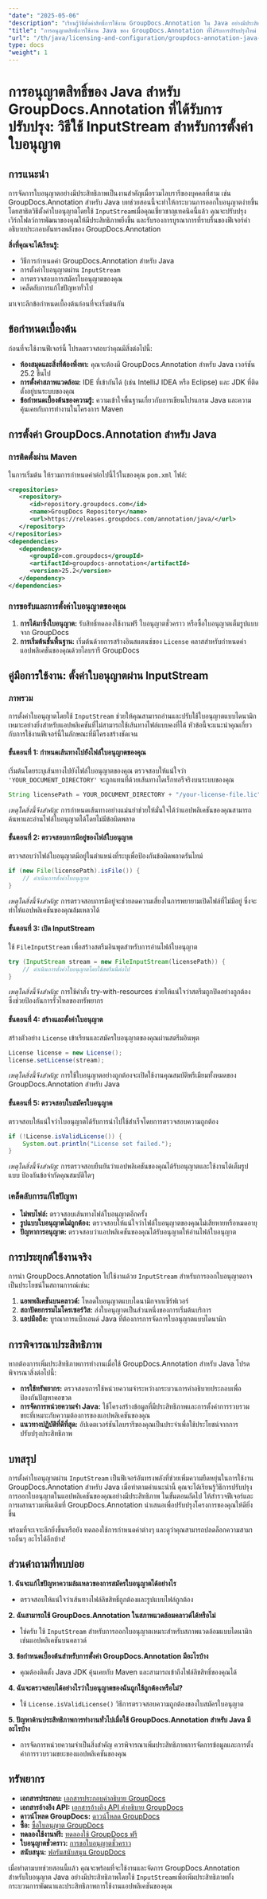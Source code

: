 ```yaml
---
"date": "2025-05-06"
"description": "เรียนรู้วิธีตั้งค่าสิทธิ์การใช้งาน GroupDocs.Annotation ใน Java อย่างมีประสิทธิภาพโดยใช้ InputStream ปรับปรุงเวิร์กโฟลว์ของคุณและเพิ่มประสิทธิภาพการทำงานของแอปพลิเคชันด้วยคู่มือที่ครอบคลุมนี้"
"title": "การอนุญาตสิทธิ์การใช้งาน Java ของ GroupDocs.Annotation ที่ได้รับการปรับปรุงใหม่ วิธีใช้ InputStream สำหรับการตั้งค่าใบอนุญาตสิทธิ์การใช้งาน"
"url": "/th/java/licensing-and-configuration/groupdocs-annotation-java-inputstream-license-setup/"
type: docs
"weight": 1
---
```


# การอนุญาตสิทธิ์ของ Java สำหรับ GroupDocs.Annotation ที่ได้รับการปรับปรุง: วิธีใช้ InputStream สำหรับการตั้งค่าใบอนุญาต

## การแนะนำ

การจัดการใบอนุญาตอย่างมีประสิทธิภาพเป็นงานสำคัญเมื่อรวมไลบรารีของบุคคลที่สาม เช่น GroupDocs.Annotation สำหรับ Java บทช่วยสอนนี้จะทำให้กระบวนการออกใบอนุญาตง่ายขึ้นโดยสาธิตวิธีตั้งค่าใบอนุญาตโดยใช้ `InputStream`เมื่อคุณเชี่ยวชาญเทคนิคนี้แล้ว คุณจะปรับปรุงเวิร์กโฟลว์การพัฒนาของคุณให้มีประสิทธิภาพยิ่งขึ้น และรับรองการบูรณาการที่ราบรื่นของฟีเจอร์คำอธิบายประกอบอันทรงพลังของ GroupDocs.Annotation

**สิ่งที่คุณจะได้เรียนรู้:**
- วิธีการกำหนดค่า GroupDocs.Annotation สำหรับ Java
- การตั้งค่าใบอนุญาตผ่าน `InputStream`
- การตรวจสอบการสมัครใบอนุญาตของคุณ
- เคล็ดลับการแก้ไขปัญหาทั่วไป

มาเจาะลึกข้อกำหนดเบื้องต้นก่อนที่จะเริ่มต้นกัน

## ข้อกำหนดเบื้องต้น

ก่อนที่จะใช้งานฟีเจอร์นี้ โปรดตรวจสอบว่าคุณมีสิ่งต่อไปนี้:
- **ห้องสมุดและสิ่งที่ต้องพึ่งพา:** คุณจะต้องมี GroupDocs.Annotation สำหรับ Java เวอร์ชัน 25.2 ขึ้นไป
- **การตั้งค่าสภาพแวดล้อม:** IDE ที่เข้ากันได้ (เช่น IntelliJ IDEA หรือ Eclipse) และ JDK ที่ติดตั้งอยู่บนระบบของคุณ
- **ข้อกำหนดเบื้องต้นของความรู้:** ความเข้าใจพื้นฐานเกี่ยวกับการเขียนโปรแกรม Java และความคุ้นเคยกับการทำงานในโครงการ Maven

## การตั้งค่า GroupDocs.Annotation สำหรับ Java

### การติดตั้งผ่าน Maven

ในการเริ่มต้น ให้รวมการกำหนดค่าต่อไปนี้ไว้ในของคุณ `pom.xml` ไฟล์:

```xml
<repositories>
   <repository>
      <id>repository.groupdocs.com</id>
      <name>GroupDocs Repository</name>
      <url>https://releases.groupdocs.com/annotation/java/</url>
   </repository>
</repositories>
<dependencies>
   <dependency>
      <groupId>com.groupdocs</groupId>
      <artifactId>groupdocs-annotation</artifactId>
      <version>25.2</version>
   </dependency>
</dependencies>
```

### การขอรับและการตั้งค่าใบอนุญาตของคุณ

1. **การได้มาซึ่งใบอนุญาต:** รับสิทธิ์ทดลองใช้งานฟรี ใบอนุญาตชั่วคราว หรือซื้อใบอนุญาตเต็มรูปแบบจาก GroupDocs
2. **การเริ่มต้นขั้นพื้นฐาน:** เริ่มต้นด้วยการสร้างอินสแตนซ์ของ `License` คลาสสำหรับกำหนดค่าแอปพลิเคชันของคุณด้วยไลบรารี GroupDocs

## คู่มือการใช้งาน: ตั้งค่าใบอนุญาตผ่าน InputStream

### ภาพรวม

การตั้งค่าใบอนุญาตโดยใช้ `InputStream` ช่วยให้คุณสามารถอ่านและปรับใช้ใบอนุญาตแบบไดนามิก เหมาะอย่างยิ่งสำหรับแอปพลิเคชันที่ไม่สามารถใช้เส้นทางไฟล์แบบคงที่ได้ หัวข้อนี้จะแนะนำคุณเกี่ยวกับการใช้งานฟีเจอร์นี้ในลักษณะที่มีโครงสร้างชัดเจน

#### ขั้นตอนที่ 1: กำหนดเส้นทางไปยังไฟล์ใบอนุญาตของคุณ

เริ่มต้นโดยระบุเส้นทางไปยังไฟล์ใบอนุญาตของคุณ ตรวจสอบให้แน่ใจว่า `'YOUR_DOCUMENT_DIRECTORY'` จะถูกแทนที่ด้วยเส้นทางไดเร็กทอรีจริงบนระบบของคุณ

```java
String licensePath = YOUR_DOCUMENT_DIRECTORY + "/your-license-file.lic";
```

*เหตุใดสิ่งนี้จึงสำคัญ:* การกำหนดเส้นทางอย่างแม่นยำช่วยให้มั่นใจได้ว่าแอปพลิเคชันของคุณสามารถค้นหาและอ่านไฟล์ใบอนุญาตได้โดยไม่มีข้อผิดพลาด

#### ขั้นตอนที่ 2: ตรวจสอบการมีอยู่ของไฟล์ใบอนุญาต

ตรวจสอบว่าไฟล์ใบอนุญาตมีอยู่ในตำแหน่งที่ระบุเพื่อป้องกันข้อผิดพลาดรันไทม์

```java
if (new File(licensePath).isFile()) {
    // ดำเนินการตั้งค่าใบอนุญาต
}
```

*เหตุใดสิ่งนี้จึงสำคัญ:* การตรวจสอบการมีอยู่จะช่วยลดความเสี่ยงในการพยายามเปิดไฟล์ที่ไม่มีอยู่ ซึ่งจะทำให้แอปพลิเคชันของคุณล้มเหลวได้

#### ขั้นตอนที่ 3: เปิด InputStream

ใช้ `FileInputStream` เพื่อสร้างสตรีมอินพุตสำหรับการอ่านไฟล์ใบอนุญาต

```java
try (InputStream stream = new FileInputStream(licensePath)) {
    // ดำเนินการตั้งค่าใบอนุญาตโดยใช้สตรีมนี้ต่อไป
}
```

*เหตุใดสิ่งนี้จึงสำคัญ:* การใช้คำสั่ง try-with-resources ช่วยให้แน่ใจว่าสตรีมถูกปิดอย่างถูกต้อง ซึ่งช่วยป้องกันการรั่วไหลของทรัพยากร

#### ขั้นตอนที่ 4: สร้างและตั้งค่าใบอนุญาต

สร้างตัวอย่าง `License` เข้าเรียนและสมัครใบอนุญาตของคุณผ่านสตรีมอินพุต

```java
License license = new License();
license.setLicense(stream);
```

*เหตุใดสิ่งนี้จึงสำคัญ:* การใช้ใบอนุญาตอย่างถูกต้องจะเปิดใช้งานคุณสมบัติพรีเมียมทั้งหมดของ GroupDocs.Annotation สำหรับ Java

#### ขั้นตอนที่ 5: ตรวจสอบใบสมัครใบอนุญาต

ตรวจสอบให้แน่ใจว่าใบอนุญาตได้รับการนำไปใช้สำเร็จโดยการตรวจสอบความถูกต้อง

```java
if (!License.isValidLicense()) {
    System.out.println("License set failed.");
}
```

*เหตุใดสิ่งนี้จึงสำคัญ:* การตรวจสอบยืนยันว่าแอปพลิเคชันของคุณได้รับอนุญาตและใช้งานได้เต็มรูปแบบ ป้องกันข้อจำกัดคุณสมบัติใดๆ

### เคล็ดลับการแก้ไขปัญหา
- **ไม่พบไฟล์:** ตรวจสอบเส้นทางไฟล์ใบอนุญาตอีกครั้ง
- **รูปแบบใบอนุญาตไม่ถูกต้อง:** ตรวจสอบให้แน่ใจว่าไฟล์ใบอนุญาตของคุณไม่เสียหายหรือหมดอายุ
- **ปัญหาการอนุญาต:** ตรวจสอบว่าแอปพลิเคชันของคุณได้รับอนุญาตให้อ่านไฟล์ใบอนุญาต

## การประยุกต์ใช้งานจริง

การนำ GroupDocs.Annotation ไปใช้งานด้วย `InputStream` สำหรับการออกใบอนุญาตอาจเป็นประโยชน์ในสถานการณ์เช่น:
1. **แอพพลิเคชันบนคลาวด์:** โหลดใบอนุญาตแบบไดนามิกจากเซิร์ฟเวอร์
2. **สถาปัตยกรรมไมโครเซอร์วิส:** ส่งใบอนุญาตเป็นส่วนหนึ่งของการเริ่มต้นบริการ
3. **แอปมือถือ:** บูรณาการแบ็กเอนด์ Java ที่ต้องการการจัดการใบอนุญาตแบบไดนามิก

## การพิจารณาประสิทธิภาพ

หากต้องการเพิ่มประสิทธิภาพการทำงานเมื่อใช้ GroupDocs.Annotation สำหรับ Java โปรดพิจารณาสิ่งต่อไปนี้:
- **การใช้ทรัพยากร:** ตรวจสอบการใช้หน่วยความจำระหว่างกระบวนการคำอธิบายประกอบเพื่อป้องกันปัญหาคอขวด
- **การจัดการหน่วยความจำ Java:** ใช้โครงสร้างข้อมูลที่มีประสิทธิภาพและการตั้งค่าการรวบรวมขยะที่เหมาะกับความต้องการของแอปพลิเคชันของคุณ
- **แนวทางปฏิบัติที่ดีที่สุด:** อัปเดตเวอร์ชันไลบรารีของคุณเป็นประจำเพื่อใช้ประโยชน์จากการปรับปรุงประสิทธิภาพ

## บทสรุป

การตั้งค่าใบอนุญาตผ่าน `InputStream` เป็นฟีเจอร์อันทรงพลังที่ช่วยเพิ่มความยืดหยุ่นในการใช้งาน GroupDocs.Annotation สำหรับ Java เมื่อทำตามคำแนะนำนี้ คุณจะได้เรียนรู้วิธีการปรับปรุงการออกใบอนุญาตในแอปพลิเคชันของคุณอย่างมีประสิทธิภาพ ในขั้นตอนถัดไป ให้สำรวจฟีเจอร์และการผสานรวมเพิ่มเติมที่ GroupDocs.Annotation นำเสนอเพื่อปรับปรุงโครงการของคุณให้ดียิ่งขึ้น

พร้อมที่จะเจาะลึกยิ่งขึ้นหรือยัง ทดลองใช้การกำหนดค่าต่างๆ และดูว่าคุณสามารถปลดล็อกความสามารถอื่นๆ อะไรได้อีกบ้าง!

## ส่วนคำถามที่พบบ่อย

**1. ฉันจะแก้ไขปัญหาความล้มเหลวของการสมัครใบอนุญาตได้อย่างไร**
   - ตรวจสอบให้แน่ใจว่าเส้นทางไฟล์ลิขสิทธิ์ถูกต้องและรูปแบบไฟล์ถูกต้อง

**2. ฉันสามารถใช้ GroupDocs.Annotation ในสภาพแวดล้อมคลาวด์ได้หรือไม่**
   - ใช่ครับ ใช้ `InputStream` สำหรับการออกใบอนุญาตเหมาะสำหรับสภาพแวดล้อมแบบไดนามิกเช่นแอปพลิเคชันบนคลาวด์

**3. ข้อกำหนดเบื้องต้นสำหรับการตั้งค่า GroupDocs.Annotation มีอะไรบ้าง**
   - คุณต้องติดตั้ง Java JDK คุ้นเคยกับ Maven และสามารถเข้าถึงไฟล์ลิขสิทธิ์ของคุณได้

**4. ฉันจะตรวจสอบได้อย่างไรว่าใบอนุญาตของฉันถูกใช้ถูกต้องหรือไม่?**
   - ใช้ `License.isValidLicense()` วิธีการตรวจสอบความถูกต้องของใบสมัครใบอนุญาต

**5. ปัญหาด้านประสิทธิภาพการทำงานทั่วไปเมื่อใช้ GroupDocs.Annotation สำหรับ Java มีอะไรบ้าง**
   - การจัดการหน่วยความจำเป็นสิ่งสำคัญ ควรพิจารณาเพิ่มประสิทธิภาพการจัดการข้อมูลและการตั้งค่าการรวบรวมขยะของแอปพลิเคชันของคุณ

## ทรัพยากร
- **เอกสารประกอบ:** [เอกสารประกอบคำอธิบาย GroupDocs](https://docs.groupdocs.com/annotation/java/)
- **เอกสารอ้างอิง API:** [เอกสารอ้างอิง API คำอธิบาย GroupDocs](https://reference.groupdocs.com/annotation/java/)
- **ดาวน์โหลด GroupDocs:** [ดาวน์โหลด GroupDocs](https://releases.groupdocs.com/annotation/java/)
- **ซื้อ:** [ซื้อใบอนุญาต GroupDocs](https://purchase.groupdocs.com/buy)
- **ทดลองใช้งานฟรี:** [ทดลองใช้ GroupDocs ฟรี](https://releases.groupdocs.com/annotation/java/)
- **ใบอนุญาตชั่วคราว:** [การขอใบอนุญาตชั่วคราว](https://purchase.groupdocs.com/temporary-license/)
- **สนับสนุน:** [ฟอรัมสนับสนุน GroupDocs](https://forum.groupdocs.com/c/annotation/) 

เมื่อทำตามบทช่วยสอนนี้แล้ว คุณจะพร้อมที่จะใช้งานและจัดการ GroupDocs.Annotation สำหรับใบอนุญาต Java อย่างมีประสิทธิภาพโดยใช้ `InputStream`เพื่อเพิ่มประสิทธิภาพทั้งกระบวนการพัฒนาและประสิทธิภาพการใช้งานแอปพลิเคชันของคุณ